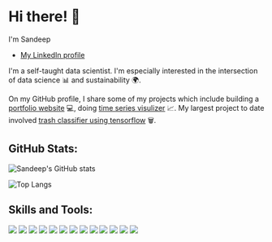 # Hi there! :wave:

I'm Sandeep

* [My LinkedIn profile](https://www.linkedin.com/in/sandeep1077)

I'm a self-taught data scientist. I'm especially interested in the intersection of data science :bar_chart: and sustainability :earth_africa:. 



On my GitHub profile, I share some of my projects which include building a [portfolio website](https://sandeep1077.github.io) :computer:,
 doing [time series visulizer](https://github.com/sandeep1077/freecodecamp-data-analysis-wit-python/tree/main/freecodecamp-time-series-visualizer) 📈.
 My largest project to date involved 
[trash classifier using tensorflow](https://github.com/sandeep1077/Trash-Classifier-in-Python-using-Tensorflow) 🗑️.


## GitHub Stats:

![Sandeep's GitHub stats](https://github-readme-stats.vercel.app/api?username=sandeep1077)

![Top Langs](https://github-readme-stats.vercel.app/api/top-langs/?username=sandeep1077)

## Skills and Tools:
![](https://img.shields.io/badge/Code-Python-informational?style=flat&logo=python&logoColor=white&color=2CD4A7)
![](https://img.shields.io/badge/Code-HTML-informational?style=flat&logo=html5&logoColor=white&color=2CD4A7)
![](https://img.shields.io/badge/Database-MYSQL-informational?style=flat&logo=mysql&logoColor=white&color=2CD4A7)
![](https://img.shields.io/badge/Editor-Jupyter-informational?style=flat&logo=jupyter&logoColor=white&color=2CD4A7)
![](https://img.shields.io/badge/Editor-VS-Code-informational?style=flat&logo=vscode&logoColor=white&color=2CD4A7)
![](https://img.shields.io/badge/MachineLearning-Supervised-informational?style=flat&logoColor=white&color=2CD4A7)
![](https://img.shields.io/badge/MachineLearning-Unsupervised-informational?style=flat&logoColor=white&color=2CD4A7)
![](https://img.shields.io/badge/MachineLearning-ScikitLearn-informational?style=flat&logo=sklearn&logoColor=white&color=2CD4A7)
![](https://img.shields.io/badge/DeepLearning-Keras-informational?style=flat&logo=pytorch&logoColor=white&color=2CD4A7)
![](https://img.shields.io/badge/DeepLearning-PyTorchLightning-informational?style=flat&logo=pytorch&logoColor=white&color=2CD4A7)
![](https://img.shields.io/badge/DataViz-Matplotlib-informational?style=flat&logo=matplotlib&logoColor=white&color=2CD4A7)
![](https://img.shields.io/badge/DataViz-Seaborn-informational?style=flat&logo=seaborn&logoColor=white&color=2CD4A7)
![](https://img.shields.io/badge/DataViz-Tableau-informational?style=flat&logo=tableau&logoColor=white&color=2CD4A7)

